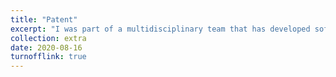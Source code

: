 ```yaml
---
title: "Patent"
excerpt: "I was part of a multidisciplinary team that has developed software for ensuring patient safety. We have a patent-pending, have started getting IRB approval for two studies in UVA's nursing department, and formed a startup company which is currently a finalist in the Entrepreneurship World Cup. Unfortunately, due to my visa restrictions, I had to step away once the [company](https://www.vuetechhealth.com) was formed. <br/><img src='/images/extra/hack.jpeg?style=centerme'>"
collection: extra
date: 2020-08-16
turnofflink: true
---
```


